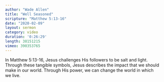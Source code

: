 ```yaml
---
author: "Wade Allen"
title: "Well Seasoned"
scripture: "Matthew 5:13-16"
date: "2020-02-09"
layout: sermon
category: video
duration: '0:26:29' 
length: 38151215
vimeo: 390353765 
---
```


In Matthew 5:13-16, Jesus challenges His followers to be salt and light. Through these tangible symbols, Jesus describes the impact that we should make in our world. Through His power, we can change the world in which we live.
